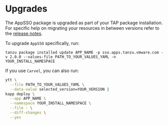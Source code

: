 # Upgrades

The AppSSO package is upgraded as part of your TAP package installation. For specific help on migrating your resources
in between versions refer to the [release notes](../../release-notes.md#app-sso-features).

To upgrade `AppSSO` specifically, run:

```
tanzu package installed update APP_NAME -p sso.apps.tanzu.vmware.com -v 2.0.0 --values-file PATH_TO_YOUR_VALUES_YAML -n YOUR_INSTALL_NAMESPACE
```
    
If you use `Carvel`, you can also run:

```bash
ytt \
  --file PATH_TO_YOUR_VALUES_YAML \
  --data-value selected_version=YOUR_VERSION |
kapp deploy \
  --app APP_NAME \
  --namespace YOUR_INSTALL_NAMESPACE \
  --file - \
  --diff-changes \
  --yes
```
